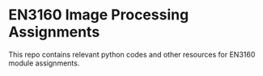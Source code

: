 # EN3160 Image Processing Assignments
 This repo contains relevant python codes and other resources for EN3160 module assignments.
